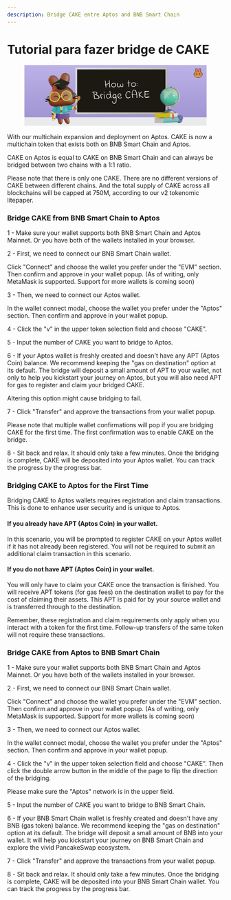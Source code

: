 ```yaml
---
description: Bridge CAKE entre Aptos and BNB Smart Chain
---
```


# Tutorial para fazer bridge de CAKE

<figure><img src="../.gitbook/assets/image (6).png" alt=""><figcaption></figcaption></figure>

With our multichain expansion and deployment on Aptos. CAKE is now a multichain token that exists both on BNB Smart Chain and Aptos.

CAKE on Aptos is equal to CAKE on BNB Smart Chain and can always be bridged between two chains with a 1:1 ratio.

Please note that there is only one CAKE. There are no different versions of CAKE between different chains. And the total supply of CAKE across all blockchains will be capped at 750M, according to our v2 tokenomic litepaper.

### Bridge CAKE from BNB Smart Chain to Aptos <a href="#bridge-cake-from-bnb-smart-chain-to-aptos" id="bridge-cake-from-bnb-smart-chain-to-aptos"></a>

1 - Make sure your wallet supports both BNB Smart Chain and Aptos Mainnet. Or you have both of the wallets installed in your browser.

2 - First, we need to connect our BNB Smart Chain wallet.

Click "Connect" and choose the wallet you prefer under the "EVM" section. Then confirm and approve in your wallet popup. (As of writing, only MetaMask is supported. Support for more wallets is coming soon)

3 - Then, we need to connect our Aptos wallet.

In the wallet connect modal, choose the wallet you prefer under the "Aptos" section. Then confirm and approve in your wallet popup.

4 - Click the "v" in the upper token selection field and choose "CAKE".

5 - Input the number of CAKE you want to bridge to Aptos.

6 - If your Aptos wallet is freshly created and doesn't have any APT (Aptos Coin) balance. We recommend keeping the "gas on destination" option at its default. The bridge will deposit a small amount of APT to your wallet, not only to help you kickstart your journey on Aptos, but you will also need APT for gas to register and claim your bridged CAKE.

Altering this option might cause bridging to fail.

7 - Click "Transfer" and approve the transactions from your wallet popup.

Please note that multiple wallet confirmations will pop if you are bridging CAKE for the first time. The first confirmation was to enable CAKE on the bridge.

8 - Sit back and relax. It should only take a few minutes. Once the bridging is complete, CAKE will be deposited into your Aptos wallet. You can track the progress by the progress bar.

### Bridging CAKE to Aptos for the First Time <a href="#bridging-cake-to-aptos-for-the-first-time" id="bridging-cake-to-aptos-for-the-first-time"></a>

Bridging CAKE to Aptos wallets requires registration and claim transactions. This is done to enhance user security and is unique to Aptos.

#### If you already have APT (Aptos Coin) in your wallet. <a href="#if-you-already-have-apt-aptos-coin-in-your-wallet." id="if-you-already-have-apt-aptos-coin-in-your-wallet."></a>

In this scenario, you will be prompted to register CAKE on your Aptos wallet if it has not already been registered. You will not be required to submit an additional claim transaction in this scenario.

#### If you do not have APT (Aptos Coin) in your wallet. <a href="#if-you-do-not-have-apt-aptos-coin-in-your-wallet." id="if-you-do-not-have-apt-aptos-coin-in-your-wallet."></a>

You will only have to claim your CAKE once the transaction is finished. You will receive APT tokens (for gas fees) on the destination wallet to pay for the cost of claiming their assets. This APT is paid for by your source wallet and is transferred through to the destination.

Remember, these registration and claim requirements only apply when you interact with a token for the first time. Follow-up transfers of the same token will not require these transactions.

### Bridge CAKE from Aptos to BNB Smart Chain <a href="#bridge-cake-from-aptos-to-bnb-smart-chain" id="bridge-cake-from-aptos-to-bnb-smart-chain"></a>

1 - Make sure your wallet supports both BNB Smart Chain and Aptos Mainnet. Or you have both of the wallets installed in your browser.

2 - First, we need to connect our BNB Smart Chain wallet.

Click "Connect" and choose the wallet you prefer under the "EVM" section. Then confirm and approve in your wallet popup. (As of writing, only MetaMask is supported. Support for more wallets is coming soon)

3 - Then, we need to connect our Aptos wallet.

In the wallet connect modal, choose the wallet you prefer under the "Aptos" section. Then confirm and approve in your wallet popup.

4 - Click the "v" in the upper token selection field and choose "CAKE". Then click the double arrow button in the middle of the page to flip the direction of the bridging.

Please make sure the "Aptos" network is in the upper field.

5 - Input the number of CAKE you want to bridge to BNB Smart Chain.

6 - If your BNB Smart Chain wallet is freshly created and doesn't have any BNB (gas token) balance. We recommend keeping the "gas on destination" option at its default. The bridge will deposit a small amount of BNB into your wallet. It will help you kickstart your journey on BNB Smart Chain and explore the vivid PancakeSwap ecosystem.

7 - Click "Transfer" and approve the transactions from your wallet popup.

8 - Sit back and relax. It should only take a few minutes. Once the bridging is complete, CAKE will be deposited into your BNB Smart Chain wallet. You can track the progress by the progress bar.
